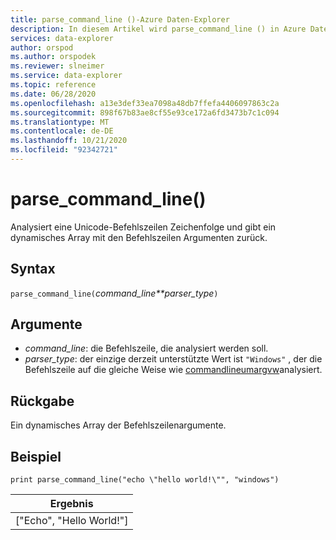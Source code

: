 ```yaml
---
title: parse_command_line ()-Azure Daten-Explorer
description: In diesem Artikel wird parse_command_line () in Azure Daten-Explorer beschrieben.
services: data-explorer
author: orspod
ms.author: orspodek
ms.reviewer: slneimer
ms.service: data-explorer
ms.topic: reference
ms.date: 06/28/2020
ms.openlocfilehash: a13e3def33ea7098a48db7ffefa4406097863c2a
ms.sourcegitcommit: 898f67b83ae8cf55e93ce172a6fd3473b7c1c094
ms.translationtype: MT
ms.contentlocale: de-DE
ms.lasthandoff: 10/21/2020
ms.locfileid: "92342721"
---
```

# <a name="parse_command_line"></a>parse_command_line()

Analysiert eine Unicode-Befehlszeilen Zeichenfolge und gibt ein dynamisches Array mit den Befehlszeilen Argumenten zurück.

## <a name="syntax"></a>Syntax

`parse_command_line(`*command_line**parser_type*`)`

## <a name="arguments"></a>Argumente

* *command_line*: die Befehlszeile, die analysiert werden soll.
* *parser_type*: der einzige derzeit unterstützte Wert ist `"Windows"` , der die Befehlszeile auf die gleiche Weise wie [commandlineumargvw](/windows/win32/api/shellapi/nf-shellapi-commandlinetoargvw)analysiert.

## <a name="returns"></a>Rückgabe

Ein dynamisches Array der Befehlszeilenargumente.

## <a name="example"></a>Beispiel

<!-- csl: https://help.kusto.windows.net:443/Samples -->
```kusto
print parse_command_line("echo \"hello world!\"", "windows")
```

|Ergebnis|
|---|
|["Echo", "Hello World!"]|